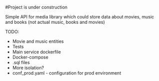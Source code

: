#Project is under construction

Simple API for media library which could store data about movies, music and books (not actual music, books and movies)

TODO:
 - Movie and music entities
 - Tests
 - Main service dockerfile
 - Docker-compose
 - .sql files 
 - More isolation?
 - conf_prod.yaml - configuration for prod environment